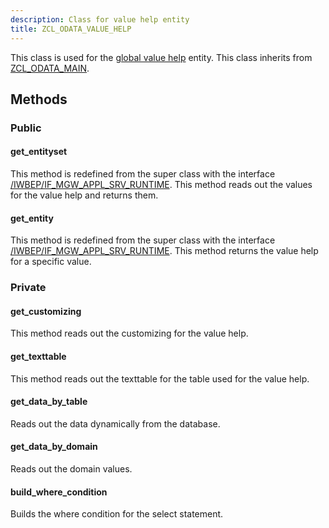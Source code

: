 ```yaml
---
description: Class for value help entity
title: ZCL_ODATA_VALUE_HELP
---
```


This class is used for the [global value help](/global/global-value-help) entity.
This class inherits from [ZCL_ODATA_MAIN](zcl_odata_main).

## Methods

### Public

#### get_entityset

This method is redefined from the super class with the interface [/IWBEP/IF_MGW_APPL_SRV_RUNTIME](../sap-objects/-IWBEP-IF_MGW_APPL_SRV_RUNTIME).
This method reads out the values for the value help and returns them.

#### get_entity

This method is redefined from the super class with the interface [/IWBEP/IF_MGW_APPL_SRV_RUNTIME](../sap-objects/-IWBEP-IF_MGW_APPL_SRV_RUNTIME).
This method returns the value help for a specific value.

### Private

#### get_customizing

This method reads out the customizing for the value help.

#### get_texttable

This method reads out the texttable for the table used for the value help.

#### get_data_by_table

Reads out the data dynamically from the database.

#### get_data_by_domain

Reads out the domain values.

#### build_where_condition

Builds the where condition for the select statement.